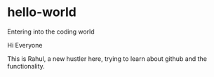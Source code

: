 # hello-world
Entering into the coding world

Hi Everyone

This is Rahul, a new hustler here, trying to learn about github and the functionality.

